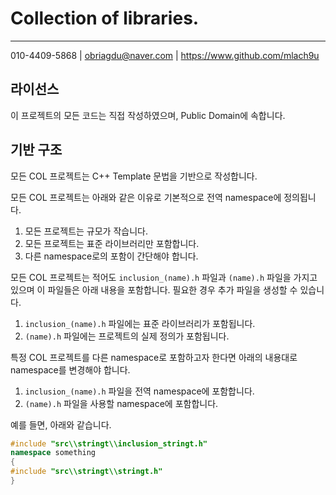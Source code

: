 
# Collection of libraries.
---
010-4409-5868 | obriagdu@naver.com | <https://www.github.com/mlach9u>

## 라이선스
이 프로젝트의 모든 코드는 직접 작성하였으며, Public Domain에 속합니다.

## 기반 구조

모든 COL 프로젝트는 C++ Template 문법을 기반으로 작성합니다.

모든 COL 프로젝트는 아래와 같은 이유로 기본적으로 전역 namespace에 정의됩니다.

1. 모든 프로젝트는 규모가 작습니다.
2. 모든 프로젝트는 표준 라이브러리만 포함합니다.
3. 다른 namespace로의 포함이 간단해야 합니다.

모든 COL 프로젝트는 적어도 `inclusion_(name).h` 파일과 `(name).h` 파일을 가지고 있으며 이 파일들은 아래 내용을 포함합니다. 필요한 경우 추가 파일을 생성할 수 있습니다.

1. `inclusion_(name).h` 파일에는 표준 라이브러리가 포함됩니다.
2. `(name).h` 파일에는 프로젝트의 실제 정의가 포함됩니다.

특정 COL 프로젝트를 다른 namespace로 포함하고자 한다면 아래의 내용대로 namespace를 변경해야 합니다.

1. `inclusion_(name).h` 파일을 전역 namespace에 포함합니다.
2. `(name).h` 파일을 사용할 namespace에 포함합니다.

예를 들면, 아래와 같습니다.

```cpp
#include "src\\stringt\\inclusion_stringt.h"
namespace something
{
#include "src\\stringt\\stringt.h"
}
```
